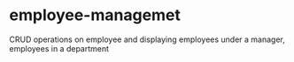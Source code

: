 # employee-managemet
CRUD operations on employee and displaying employees under a manager, employees in a department 
